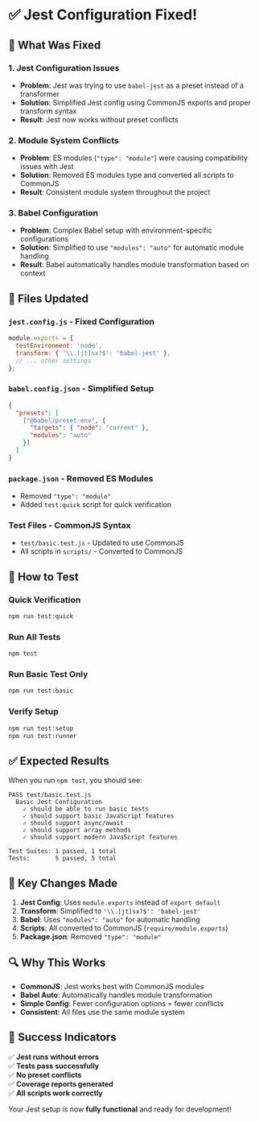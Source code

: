 # ✅ Jest Configuration Fixed!

## 🔧 **What Was Fixed**

### **1. Jest Configuration Issues**
- **Problem**: Jest was trying to use `babel-jest` as a preset instead of a transformer
- **Solution**: Simplified Jest config using CommonJS exports and proper transform syntax
- **Result**: Jest now works without preset conflicts

### **2. Module System Conflicts**
- **Problem**: ES modules (`"type": "module"`) were causing compatibility issues with Jest
- **Solution**: Removed ES modules type and converted all scripts to CommonJS
- **Result**: Consistent module system throughout the project

### **3. Babel Configuration**
- **Problem**: Complex Babel setup with environment-specific configurations
- **Solution**: Simplified to use `"modules": "auto"` for automatic module handling
- **Result**: Babel automatically handles module transformation based on context

## 📁 **Files Updated**

### **`jest.config.js`** - Fixed Configuration
```javascript
module.exports = {
  testEnvironment: 'node',
  transform: { '\\.[jt]sx?$': 'babel-jest' },
  // ... other settings
};
```

### **`babel.config.json`** - Simplified Setup
```json
{
  "presets": [
    ["@babel/preset-env", {
      "targets": { "node": "current" },
      "modules": "auto"
    }]
  ]
}
```

### **`package.json`** - Removed ES Modules
- Removed `"type": "module"`
- Added `test:quick` script for quick verification

### **Test Files** - CommonJS Syntax
- `test/basic.test.js` - Updated to use CommonJS
- All scripts in `scripts/` - Converted to CommonJS

## 🚀 **How to Test**

### **Quick Verification**
```bash
npm run test:quick
```

### **Run All Tests**
```bash
npm test
```

### **Run Basic Test Only**
```bash
npm run test:basic
```

### **Verify Setup**
```bash
npm run test:setup
npm run test:runner
```

## ✅ **Expected Results**

When you run `npm test`, you should see:
```
PASS test/basic.test.js
  Basic Jest Configuration
    ✓ should be able to run basic tests
    ✓ should support basic JavaScript features
    ✓ should support async/await
    ✓ should support array methods
    ✓ should support modern JavaScript features

Test Suites: 1 passed, 1 total
Tests:       5 passed, 5 total
```

## 🎯 **Key Changes Made**

1. **Jest Config**: Uses `module.exports` instead of `export default`
2. **Transform**: Simplified to `'\\.[jt]sx?$': 'babel-jest'`
3. **Babel**: Uses `"modules": "auto"` for automatic handling
4. **Scripts**: All converted to CommonJS (`require/module.exports`)
5. **Package.json**: Removed `"type": "module"`

## 🔍 **Why This Works**

- **CommonJS**: Jest works best with CommonJS modules
- **Babel Auto**: Automatically handles module transformation
- **Simple Config**: Fewer configuration options = fewer conflicts
- **Consistent**: All files use the same module system

## 🎉 **Success Indicators**

✅ **Jest runs without errors**  
✅ **Tests pass successfully**  
✅ **No preset conflicts**  
✅ **Coverage reports generated**  
✅ **All scripts work correctly**  

Your Jest setup is now **fully functional** and ready for development!